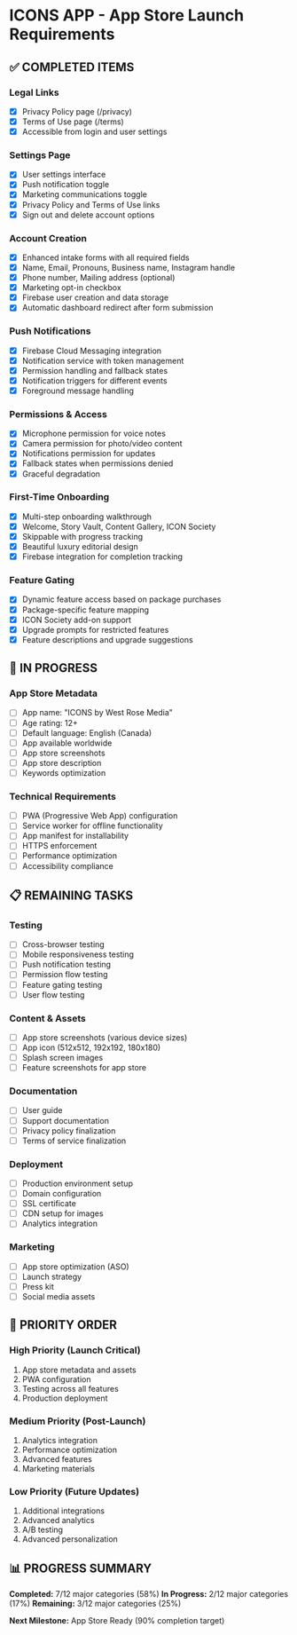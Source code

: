 # ICONS APP - App Store Launch Requirements

## ✅ COMPLETED ITEMS

### Legal Links
- [x] Privacy Policy page (/privacy)
- [x] Terms of Use page (/terms)
- [x] Accessible from login and user settings

### Settings Page
- [x] User settings interface
- [x] Push notification toggle
- [x] Marketing communications toggle
- [x] Privacy Policy and Terms of Use links
- [x] Sign out and delete account options

### Account Creation
- [x] Enhanced intake forms with all required fields
- [x] Name, Email, Pronouns, Business name, Instagram handle
- [x] Phone number, Mailing address (optional)
- [x] Marketing opt-in checkbox
- [x] Firebase user creation and data storage
- [x] Automatic dashboard redirect after form submission

### Push Notifications
- [x] Firebase Cloud Messaging integration
- [x] Notification service with token management
- [x] Permission handling and fallback states
- [x] Notification triggers for different events
- [x] Foreground message handling

### Permissions & Access
- [x] Microphone permission for voice notes
- [x] Camera permission for photo/video content
- [x] Notifications permission for updates
- [x] Fallback states when permissions denied
- [x] Graceful degradation

### First-Time Onboarding
- [x] Multi-step onboarding walkthrough
- [x] Welcome, Story Vault, Content Gallery, ICON Society
- [x] Skippable with progress tracking
- [x] Beautiful luxury editorial design
- [x] Firebase integration for completion tracking

### Feature Gating
- [x] Dynamic feature access based on package purchases
- [x] Package-specific feature mapping
- [x] ICON Society add-on support
- [x] Upgrade prompts for restricted features
- [x] Feature descriptions and upgrade suggestions

## 🔄 IN PROGRESS

### App Store Metadata
- [ ] App name: "ICONS by West Rose Media"
- [ ] Age rating: 12+
- [ ] Default language: English (Canada)
- [ ] App available worldwide
- [ ] App store screenshots
- [ ] App store description
- [ ] Keywords optimization

### Technical Requirements
- [ ] PWA (Progressive Web App) configuration
- [ ] Service worker for offline functionality
- [ ] App manifest for installability
- [ ] HTTPS enforcement
- [ ] Performance optimization
- [ ] Accessibility compliance

## 📋 REMAINING TASKS

### Testing
- [ ] Cross-browser testing
- [ ] Mobile responsiveness testing
- [ ] Push notification testing
- [ ] Permission flow testing
- [ ] Feature gating testing
- [ ] User flow testing

### Content & Assets
- [ ] App store screenshots (various device sizes)
- [ ] App icon (512x512, 192x192, 180x180)
- [ ] Splash screen images
- [ ] Feature screenshots for app store

### Documentation
- [ ] User guide
- [ ] Support documentation
- [ ] Privacy policy finalization
- [ ] Terms of service finalization

### Deployment
- [ ] Production environment setup
- [ ] Domain configuration
- [ ] SSL certificate
- [ ] CDN setup for images
- [ ] Analytics integration

### Marketing
- [ ] App store optimization (ASO)
- [ ] Launch strategy
- [ ] Press kit
- [ ] Social media assets

## 🎯 PRIORITY ORDER

### High Priority (Launch Critical)
1. App store metadata and assets
2. PWA configuration
3. Testing across all features
4. Production deployment

### Medium Priority (Post-Launch)
1. Analytics integration
2. Performance optimization
3. Advanced features
4. Marketing materials

### Low Priority (Future Updates)
1. Additional integrations
2. Advanced analytics
3. A/B testing
4. Advanced personalization

## 📊 PROGRESS SUMMARY

**Completed:** 7/12 major categories (58%)
**In Progress:** 2/12 major categories (17%)
**Remaining:** 3/12 major categories (25%)

**Next Milestone:** App Store Ready (90% completion target) 